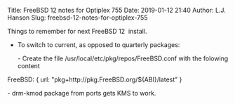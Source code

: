 Title: FreeBSD 12 notes for Optiplex 755
Date: 2019-01-12 21:40
Author: L.J. Hanson
Slug: freebsd-12-notes-for-optiplex-755

Things to remember for next FreeBSD 12  install.

-   To switch to current, as opposed to quarterly packages:
    </p>
    -   Create the file /usr/local/etc/pkg/repos/FreeBSD.conf with the folowing content

    </p>

</p>
      FreeBSD: {  url: "pkg+http://pkg.FreeBSD.org/${ABI}/latest"  }  

</p>
-   drm-kmod package from ports gets KMS to work.

</p>
